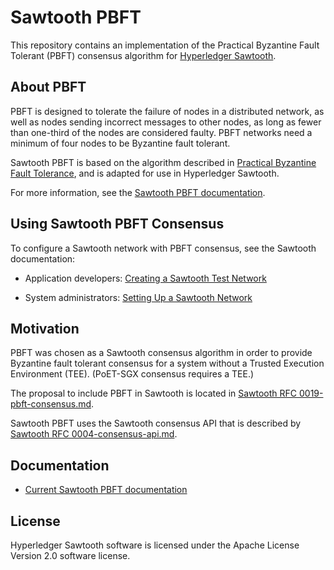 # Sawtooth PBFT

This repository contains an implementation of the Practical Byzantine Fault
Tolerant (PBFT) consensus algorithm for [Hyperledger
Sawtooth](https://github.com/hyperledger/sawtooth-core).

## About PBFT

PBFT is designed to tolerate the failure of nodes in a distributed network,
as well as nodes sending incorrect messages to other nodes, as long as fewer
than one-third of the nodes are considered faulty. PBFT networks need a minimum
of four nodes to be Byzantine fault tolerant.

Sawtooth PBFT is based on the algorithm described in [Practical Byzantine Fault
Tolerance](https://www.usenix.org/legacy/events/osdi99/full_papers/castro/castro_html/castro.html),
and is adapted for use in Hyperledger Sawtooth.

For more information, see the [Sawtooth PBFT
documentation](https://sawtooth.hyperledger.org/docs/1.2/pbft/introduction-to-sawtooth-pbft.html).

## Using Sawtooth PBFT Consensus

To configure a Sawtooth network with PBFT consensus, see the Sawtooth
documentation:

- Application developers: [Creating a Sawtooth Test
  Network](https://sawtooth.hyperledger.org/docs/1.2/app_developers_guide/creating_sawtooth_network.html)

- System administrators: [Setting Up a Sawtooth
  Network](https://sawtooth.hyperledger.org/docs/1.2/sysadmin_guide/setting_up_sawtooth_network.html)

## Motivation

PBFT was chosen as a Sawtooth consensus algorithm in order to provide
Byzantine fault tolerant consensus for a system without a Trusted Execution
Environment (TEE). (PoET-SGX consensus requires a TEE.)

The proposal to include PBFT in Sawtooth is located in [Sawtooth RFC
0019-pbft-consensus.md](https://github.com/hyperledger/sawtooth-rfcs/blob/master/text/0019-pbft-consensus.md).

Sawtooth PBFT uses the Sawtooth consensus API that is described by [Sawtooth RFC
0004-consensus-api.md](https://github.com/hyperledger/sawtooth-rfcs/blob/master/text/0004-consensus-api.md).

## Documentation

- [Current Sawtooth PBFT documentation](https://sawtooth.hyperledger.org/docs/1.2/pbft/introduction-to-sawtooth-pbft.html)

## License

Hyperledger Sawtooth software is licensed under the Apache License Version 2.0
software license.
